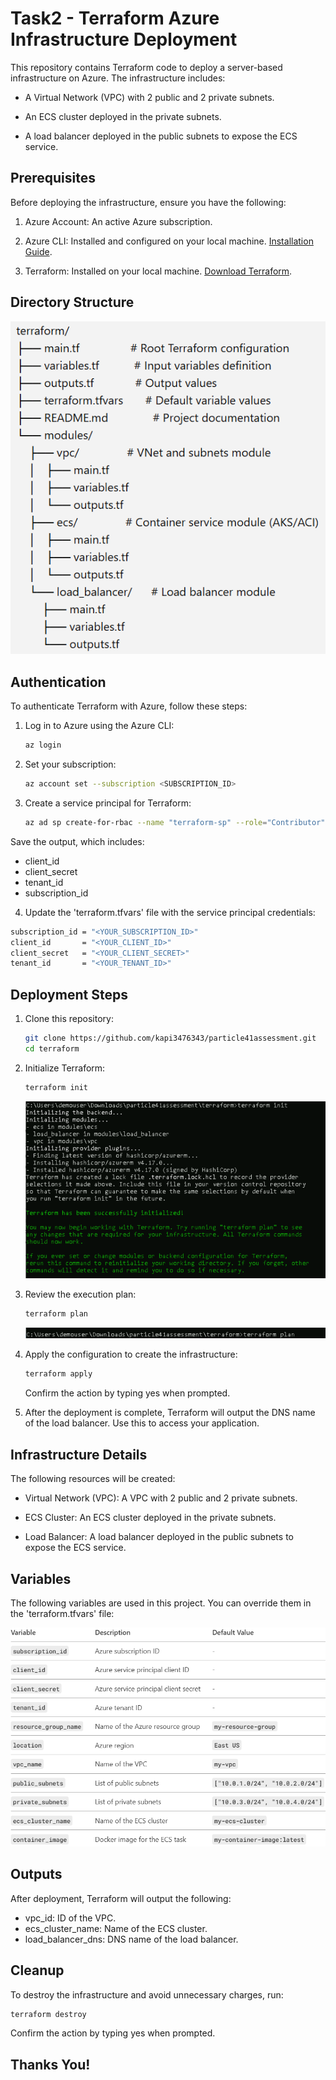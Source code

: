 

# Task2 - Terraform Azure Infrastructure Deployment

This repository contains Terraform code to deploy a server-based infrastructure on Azure. The infrastructure includes:

- A Virtual Network (VPC) with 2 public and 2 private subnets.

- An ECS cluster deployed in the private subnets.

- A load balancer deployed in the public subnets to expose the ECS service.

## Prerequisites
Before deploying the infrastructure, ensure you have the following:

1. Azure Account: An active Azure subscription.

2. Azure CLI: Installed and configured on your local machine. [Installation Guide](https://learn.microsoft.com/en-us/cli/azure/install-azure-cli).

3. Terraform: Installed on your local machine. [Download Terraform](https://www.terraform.io/downloads.html).

## Directory Structure

<img src="../screenshorts/Task2 - 1.png">

## Authentication

To authenticate Terraform with Azure, follow these steps:

1. Log in to Azure using the Azure CLI:
   ```sh
   az login
   ```
2. Set your subscription:
   ```sh
   az account set --subscription <SUBSCRIPTION_ID>
   ```
3. Create a service principal for Terraform:
   ```sh
   az ad sp create-for-rbac --name "terraform-sp" --role="Contributor" --scopes="/subscriptions/<SUBSCRIPTION_ID>"
   ```
  Save the output, which includes:
  - client_id
  - client_secret
  - tenant_id
  - subscription_id

4. Update the 'terraform.tfvars' file with the service principal credentials:
  ```sh
  subscription_id = "<YOUR_SUBSCRIPTION_ID>"
  client_id       = "<YOUR_CLIENT_ID>"
  client_secret   = "<YOUR_CLIENT_SECRET>"
  tenant_id       = "<YOUR_TENANT_ID>"
  ```

## Deployment Steps

1. Clone this repository:
   ```sh
   git clone https://github.com/kapi3476343/particle41assessment.git
   cd terraform
   ```
2. Initialize Terraform:
   ```sh
   terraform init
   ```

   <img src="../screenshorts/Task2 - 2.png">
   
3. Review the execution plan:
   ```sh
   terraform plan
   ```

   <img src="../screenshorts/Task2 - 3.png">
   
4. Apply the configuration to create the infrastructure:
   ```sh
   terraform apply
   ```
   Confirm the action by typing yes when prompted.
5. After the deployment is complete, Terraform will output the DNS name of the load balancer. Use this to access your application.

## Infrastructure Details
The following resources will be created:

- Virtual Network (VPC): A VPC with 2 public and 2 private subnets.

- ECS Cluster: An ECS cluster deployed in the private subnets.

- Load Balancer: A load balancer deployed in the public subnets to expose the ECS service.

## Variables
The following variables are used in this project. You can override them in the 'terraform.tfvars' file:

<img src="../screenshorts/Task2 - 4.png">

## Outputs

After deployment, Terraform will output the following:

- vpc_id: ID of the VPC.
- ecs_cluster_name: Name of the ECS cluster.
- load_balancer_dns: DNS name of the load balancer.

## Cleanup
To destroy the infrastructure and avoid unnecessary charges, run:
   ```sh
   terraform destroy
   ```

Confirm the action by typing yes when prompted.

## Thanks You!
